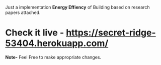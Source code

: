 Just a implementation **Energy Effiency** of Building based on research papers attached.


# Check it live - https://secret-ridge-53404.herokuapp.com/


**Note-** Feel Free to make appropriate changes.
